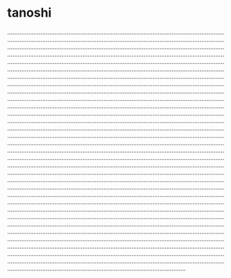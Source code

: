 # tanoshi

......................................................................................................................................................................................................................................................................................................................................................................................................................................................................................................................................................................................................................................................................................................................................................................................................................................................................................................................................................................................................................................................................................................................................................................................................................................................................................................................................................................................................................................................................................................................................................................................................................................................................................................................................................................................................................................................................................................................................................................................................................................................................................................................................................................................................................................................................................................................................................................................................................................................................................................................................................................................................................................................................................................................................................................................................................................................................................................................................................................................................................................................................................................................................................................................................................................................................................................................................................................................................................................................................................................................................................................................................................................................................................................................................................................................................................................................................................................................................................................................................................................................................................................................................................................................................................................